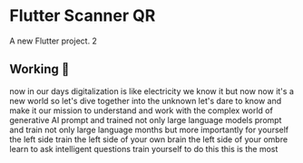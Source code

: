 # Flutter Scanner QR

A new Flutter project. 2


## Working 👷

now in our days digitalization is like electricity we know it but now now it's a new world so let's dive together into the unknown let's dare to know and make it our mission to understand and work with the complex world of generative AI prompt and trained not only large language models prompt and train not only large language months but more importantly for yourself the left side train the left side of your own brain the left side of your ombre learn to ask intelligent questions train yourself to do this this is the most


